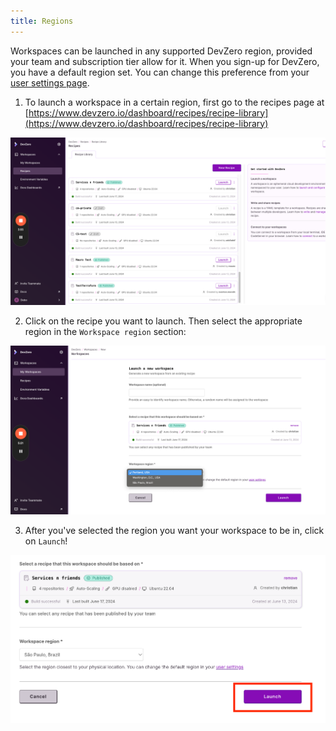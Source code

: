 ```yaml
---
title: Regions
---
```

Workspaces can be launched in any supported DevZero region, provided your team and subscription tier allow for it. When you sign-up for DevZero, you have a default region set. You can change this preference from your [user settings page](https://www.devzero.io/dashboard/settings/user-settings).

1. To launch a workspace in a certain region, first go to the recipes page at [https://www.devzero.io/dashboard/recipes/recipe-library](https://www.devzero.io/dashboard/recipes/recipe-library)

![Recipe Library](../../.gitbook/assets/recipes.png)

2. Click on the recipe you want to launch. Then select the appropriate region in the `Workspace region` section:

![Region selector](../../.gitbook/assets/region-selector.png)

3. After you've selected the region you want your workspace to be in, click on `Launch`!

![Launching a workspace in a region](../../.gitbook/assets/launch-workspace-with-region.png)
